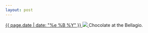 ```yaml
---
layout: post
---
```


<p>
  <a href="/258">
    <time>{{ page.date | date: "%e %B %Y" }}</time>
    <img src="{{ site.assets_url }}/258.jpg">
  </a>
  Chocolate at the Bellagio.
</p>
